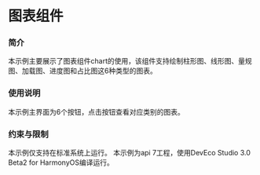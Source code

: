 # 图表组件

### 简介

本示例主要展示了图表组件chart的使用，该组件支持绘制柱形图、线形图、量规图、加载图、进度图和占比图这6种类型的图表。

### 使用说明

本示例主界面为6个按钮，点击按钮查看对应类别的图表。

### 约束与限制

本示例仅支持在标准系统上运行。
本示例为api 7工程，使用DevEco Studio 3.0 Beta2 for HarmonyOS编译运行。

